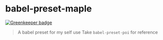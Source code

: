 # babel-preset-maple

[![Greenkeeper badge](https://badges.greenkeeper.io/maple3142/babel-preset-maple.svg)](https://greenkeeper.io/)

> A babel preset for my self use
> Take `babel-preset-poi` for reference
